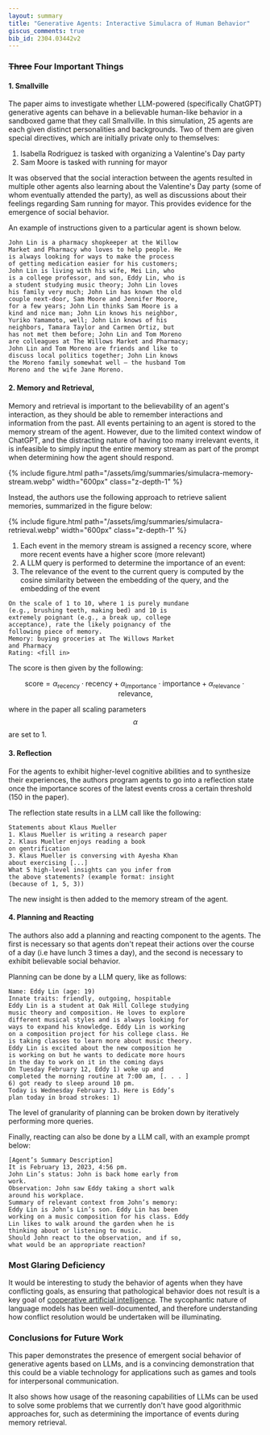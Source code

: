 ```yaml
---
layout: summary
title: "Generative Agents: Interactive Simulacra of Human Behavior"
giscus_comments: true
bib_id: 2304.03442v2
---
```


### ~~Three~~ Four Important Things

#### 1. Smallville
The paper aims to investigate whether LLM-powered (specifically ChatGPT)
generative agents can behave in a believable human-like behavior in a sandboxed
game that they call Smallville.  In this simulation, 25 agents are each given
distinct personalities and backgrounds.  Two of them are given special
directives, which are initially private only to themselves:

1. Isabella Rodriguez is tasked with organizing a Valentine's Day party
2. Sam Moore is tasked with running for mayor

It was observed that the social interaction between the agents resulted in
multiple other agents also learning about the Valentine's Day party (some of
whom eventually attended the party), as well as discussions about their feelings
regarding Sam running for mayor. This provides evidence for the emergence of
social behavior.

An example of instructions given to a particular agent is shown below.

```
John Lin is a pharmacy shopkeeper at the Willow
Market and Pharmacy who loves to help people. He
is always looking for ways to make the process
of getting medication easier for his customers;
John Lin is living with his wife, Mei Lin, who
is a college professor, and son, Eddy Lin, who is
a student studying music theory; John Lin loves
his family very much; John Lin has known the old
couple next-door, Sam Moore and Jennifer Moore,
for a few years; John Lin thinks Sam Moore is a
kind and nice man; John Lin knows his neighbor,
Yuriko Yamamoto, well; John Lin knows of his
neighbors, Tamara Taylor and Carmen Ortiz, but
has not met them before; John Lin and Tom Moreno
are colleagues at The Willows Market and Pharmacy;
John Lin and Tom Moreno are friends and like to
discuss local politics together; John Lin knows
the Moreno family somewhat well — the husband Tom
Moreno and the wife Jane Moreno.
```

#### 2. Memory and Retrieval, 
Memory and retrieval is important to the believability of an agent's interaction, as they
should be able to remember interactions and information from the past. All events pertaining
to an agent is stored to the memory stream of the agent.  However, due to the
limited context window of ChatGPT, and the distracting nature of having too many irrelevant
events, it is infeasible to simply input the entire memory stream as part of the prompt
when determining how the agent should respond.

{% include figure.html 
    path="/assets/img/summaries/simulacra-memory-stream.webp"
    width="600px"
    class="z-depth-1"
%}

Instead, the authors use the following approach to retrieve salient memories, summarized in the figure below:

{% include figure.html 
    path="/assets/img/summaries/simulacra-retrieval.webp"
    width="600px"
    class="z-depth-1"
%}

1. Each event in the memory stream is assigned a recency score, where more recent events have a higher score (more relevant)
2. A LLM query is performed to determine the importance of an event:
3. The relevance of the event to the current query is computed by the cosine similarity between the embedding of the query, and the embedding of the event

```
On the scale of 1 to 10, where 1 is purely mundane
(e.g., brushing teeth, making bed) and 10 is
extremely poignant (e.g., a break up, college
acceptance), rate the likely poignancy of the
following piece of memory.
Memory: buying groceries at The Willows Market
and Pharmacy
Rating: <fill in>
```

The score is then given by the following:

$$\text{score} =
\alpha_{\text{recency}} \cdot \text{recency} + 
\alpha_{\text{importance}} \cdot \text{importance} + 
\alpha_{\text{relevance}} \cdot \text{relevance},
$$

where in the paper all scaling parameters $$\alpha$$ are set to 1.

#### 3. Reflection
For the agents to exhibit higher-level cognitive abilities and to synthesize their experiences,
the authors program agents to go into a reflection state once the importance
scores of the latest events cross a certain threshold (150 in the paper). 

The reflection state results in a LLM call like the following:

```
Statements about Klaus Mueller
1. Klaus Mueller is writing a research paper
2. Klaus Mueller enjoys reading a book
on gentrification
3. Klaus Mueller is conversing with Ayesha Khan
about exercising [...]
What 5 high-level insights can you infer from
the above statements? (example format: insight
(because of 1, 5, 3))
```

The new insight is then added to the memory stream of the agent.

#### 4. Planning and Reacting
The authors also add a planning and reacting component to the agents.  The first
is necessary so that agents don't repeat their actions over the course of a day
(i.e have lunch 3 times a day), and the second is necessary to exhibit
believable social behavior.

Planning can be done by a LLM query, like as follows:

```
Name: Eddy Lin (age: 19)
Innate traits: friendly, outgoing, hospitable
Eddy Lin is a student at Oak Hill College studying
music theory and composition. He loves to explore
different musical styles and is always looking for
ways to expand his knowledge. Eddy Lin is working
on a composition project for his college class. He
is taking classes to learn more about music theory.
Eddy Lin is excited about the new composition he
is working on but he wants to dedicate more hours
in the day to work on it in the coming days
On Tuesday February 12, Eddy 1) woke up and
completed the morning routine at 7:00 am, [. . . ]
6) got ready to sleep around 10 pm.
Today is Wednesday February 13. Here is Eddy’s
plan today in broad strokes: 1)
```

The level of granularity of planning can be broken down by iteratively
performing more queries.

Finally, reacting can also be done by a LLM call, with an example prompt below:

```
[Agent’s Summary Description]
It is February 13, 2023, 4:56 pm.
John Lin’s status: John is back home early from
work.
Observation: John saw Eddy taking a short walk
around his workplace.
Summary of relevant context from John’s memory:
Eddy Lin is John’s Lin’s son. Eddy Lin has been
working on a music composition for his class. Eddy
Lin likes to walk around the garden when he is
thinking about or listening to music.
Should John react to the observation, and if so,
what would be an appropriate reaction?
```

### Most Glaring Deficiency
It would be interesting to study the behavior of agents when
they have conflicting goals, as ensuring that pathological behavior
does not result is a key goal of [cooperative artificial intelligence](http://www.cs.cmu.edu/~conitzer/FOCALAAAI23.pdf).
The sycophantic nature of language models has been well-documented, and therefore 
understanding how conflict resolution would be undertaken will be illuminating.

### Conclusions for Future Work
This paper demonstrates the presence of emergent social behavior of generative
agents based on LLMs, and is a convincing demonstration that this could be a
viable technology for applications such as games and tools for interpersonal
communication.

It also shows how usage of the reasoning capabilities of LLMs can be used to 
solve some problems that we currently don't have good algorithmic approaches
for, such as determining the importance of events during memory retrieval.